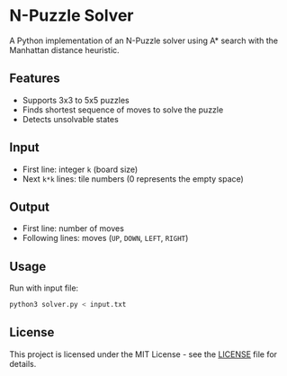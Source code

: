 # N-Puzzle Solver

A Python implementation of an N-Puzzle solver using A* search with the Manhattan distance heuristic.

## Features

- Supports 3x3 to 5x5 puzzles
- Finds shortest sequence of moves to solve the puzzle
- Detects unsolvable states

## Input

- First line: integer `k` (board size)
- Next `k*k` lines: tile numbers (0 represents the empty space)

## Output

- First line: number of moves
- Following lines: moves (`UP`, `DOWN`, `LEFT`, `RIGHT`)

## Usage

Run with input file:

```bash
python3 solver.py < input.txt

```
## License

This project is licensed under the MIT License - see the [LICENSE](LICENSE) file for details.

